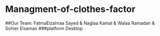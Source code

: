 # Managment-of-clothes-factor
##Our Team: FatmaElzahraa Sayed & Naglaa Kamal & Walaa Ramadan & Sohier Elsaman
###platform
Desktop
